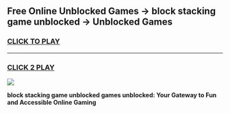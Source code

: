 
## Free Online Unblocked Games → block stacking game unblocked → Unblocked Games
<h3>
<a href="https://premium.freeplayer.one?title=block_stacking_game_unblocked&ref=21F">CLICK TO PLAY</a></h3>
<hr>

<h3>
<a href="https://premium.freeplayer.one?title=block_stacking_game_unblocked&ref=21F">CLICK 2 PLAY</a>
  
</h3>

<a href="https://premium.freeplayer.one?title=block_stacking_game_unblocked&ref=21F/"><img src="https://clearcache.store/games.png"></a>


**block stacking game unblocked games unblocked: Your Gateway to Fun and Accessible Online Gaming**
